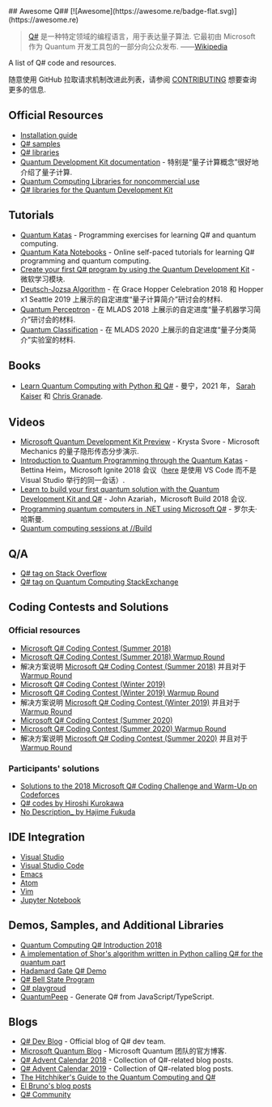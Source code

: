 <div class="github-widget" data-repo="ebraminio/awesome-qsharp"></div>
<script async src="https://pagead2.googlesyndication.com/pagead/js/adsbygoogle.js"></script><ins class="adsbygoogle" style="display:block" data-ad-client="ca-pub-6890694312814945" data-ad-slot="5473692530" data-ad-format="auto"  data-full-width-responsive="true"></ins><script>(adsbygoogle = window.adsbygoogle || []).push({});</script>
## Awesome Q## [![Awesome](https://awesome.re/badge-flat.svg)](https://awesome.re)

> [Q#](https://docs.microsoft.com/en-us/quantum/) 是一种特定领域的编程语言，用于表达量子算法. 它最初由 Microsoft 作为 Quantum 开发工具包的一部分向公众发布.  ——[Wikipedia](https://en.wikipedia.org/wiki/Q_Sharp)

A list of Q# code and resources.

随意使用 GitHub 拉取请求机制改进此列表，请参阅 [CONTRIBUTING](https://github.com/ebraminio/awesome-qsharp/blob/master/contributing.md) 想要查询更多的信息.


## Official Resources
- [Installation guide](https://docs.microsoft.com/en-us/quantum/quantum-installconfig)
- [Q# samples](https://github.com/Microsoft/Quantum)
- [Q# libraries](https://github.com/Microsoft/QuantumLibraries)
- [Quantum Development Kit documentation](https://docs.microsoft.com/quantum/) - 特别是“量子计算概念”很好地介绍了量子计算.
- [Quantum Computing Libraries for noncommercial use](https://github.com/Microsoft/Quantum-NC)
- [Q# libraries for the Quantum Development Kit](https://github.com/microsoft/QuantumLibraries)

## Tutorials
- [Quantum Katas](https://github.com/Microsoft/QuantumKatas/) - Programming exercises for learning Q# and quantum computing.
- [Quantum Kata Notebooks](https://mybinder.org/v2/gh/Microsoft/QuantumKatas/master?filepath=index.ipynb) - Online self-paced tutorials for learning Q# programming and quantum computing.
- [Create your first Q# program by using the Quantum Development Kit](https://docs.microsoft.com/en-us/learn/modules/qsharp-create-first-quantum-development-kit/) - 微软学习模块.
- [Deutsch-Jozsa Algorithm](https://github.com/Microsoft/GHC18-IntroToQuantumComputing/) - 在 Grace Hopper Celebration 2018 和 Hopper x1 Seattle 2019 上展示的自定进度“量子计算简介”研讨会的材料.
- [Quantum Perceptron](https://github.com/Microsoft/MLADS2018-QuantumML) - 在 MLADS 2018 上展示的自定进度“量子机器学习简介”研讨会的材料.
- [Quantum Classification](https://github.com/microsoft/MLADS2020-QuantumClassification) - 在 MLADS 2020 上展示的自定进度“量子分类简介”实验室的材料.

## Books
- [Learn Quantum Computing with Python 和 Q#](https://www.manning.com/books/learn-quantum-computing-with-python-和-q-sharp) - 曼宁，2021 年， [Sarah Kaiser](https://www.sckaiser.com/) 和 [Chris Granade](https://www.cgranade.com/).

## Videos
<!--lint ignore double-link-->
- [Microsoft Quantum Development Kit Preview](https://www.youtube.com/watch?v=v7b4J2INq9c) - Krysta Svore - Microsoft Mechanics 的量子隐形传态分步演示.
- [Introduction to Quantum Programming through the Quantum Katas](https://www.youtube.com/watch?v=h3M8OomE19o) - Bettina Heim，Microsoft Ignite 2018 会议（[here](https://www.youtube.com/watch?v=AjBLsrGgEkY) 是使用 VS Code 而不是 Visual Studio 举行的同一会话）.
- [Learn to build your first quantum solution with the Quantum Development Kit and Q#](https://www.youtube.com/watch?v=YE4m3yCdcqE) - John Azariah，Microsoft Build 2018 会议.
- [Programming quantum computers in .NET using Microsoft Q#](https://www.youtube.com/watch?v=qOg6weW-IDo) - 罗尔夫·哈斯曼.
- [Quantum computing sessions at //Build](https://mybuild.microsoft.com/sessions?q=quantum)

## Q/A
- [Q# tag on Stack Overflow](https://stackoverflow.com/questions/tagged/q%23)
- [Q# tag on Quantum Computing StackExchange](https://quantumcomputing.stackexchange.com/questions/tagged/q%23)

## Coding Contests and Solutions

### Official resources
- [Microsoft Q# Coding Contest (Summer 2018)](https://codeforces.com/contest/1002)
- [Microsoft Q# Coding Contest (Summer 2018) Warmup Round](https://codeforces.com/contest/1001)
- 解决方案说明 [Microsoft Q# Coding Contest (Summer 2018)](https://assets.codeforces.com/rounds/997-998/main-contest-editorial.pdf) 并且对于 [Warmup Round](https://assets.codeforces.com/rounds/997-998/warmup-editorial.pdf)
- [Microsoft Q# Coding Contest (Winter 2019)](https://codeforces.com/contest/1116)
- [Microsoft Q# Coding Contest (Winter 2019) Warmup Round](https://codeforces.com/contest/1115)
- 解决方案说明 [Microsoft Q# Coding Contest (Winter 2019)](https://codeforces.com/blog/entry/65702) 并且对于 [Warmup Round](https://assets.codeforces.com/rounds/1115/warmup-editorial.pdf)
- [Microsoft Q# Coding Contest (Summer 2020)](https://codeforces.com/contest/1357)
- [Microsoft Q# Coding Contest (Summer 2020) Warmup Round](https://codeforces.com/contest/1356)
- 解决方案说明 [Microsoft Q# Coding Contest (Summer 2020)](https://codeforces.com/blog/entry/79208) 并且对于 [Warmup Round](https://codeforces.com/blog/entry/78832)

### Participants' solutions
- [Solutions to the 2018 Microsoft Q# Coding Challenge and Warm-Up on Codeforces](https://github.com/RobertDurfee/QSharpCodingChallenge)
- [Q# codes by Hiroshi Kurokawa](https://github.com/hkurokawa/QSharpCodingContest2018)
- [No Description_ by Hajime Fukuda](https://github.com/hajifkd/qsharp-vscode)

## IDE Integration
<!--lint ignore double-link-->
- [Visual Studio](https://marketplace.visualstudio.com/items?itemName=quantum.DevKit)
- [Visual Studio Code](https://marketplace.visualstudio.com/items?itemName=quantum.quantum-devkit-vscode)
- [Emacs](https://github.com/forked-from-1kasper/emacs-qsharp-mode)
- [Atom](https://github.com/ivangabriele/atom-qsharp)
- [Vim](https://github.com/gootorov/q-sharp.vim)
- [Jupyter Notebook](https://docs.microsoft.com/en-us/azure/quantum/install-jupyter-qdk)

## Demos, Samples, and Additional Libraries
- [Quantum Computing Q# Introduction 2018](https://github.com/Djohnnie/QuantumComputingQSharpIntroduction2018)
- [A implementation of Shor's algorithm written in Python calling Q# for the quantum part](https://github.com/Michaelvll/myQShor)
- [Hadamard Gate Q# Demo](https://github.com/jwulf/HGate)
- [Q# Bell State Program](https://github.com/pktippa/q_sharp_bell_state)
- [Q# playgroud](https://github.com/weize07/Qsharp-playgroud)
- [QuantumPeep](https://github.com/mapmeld/quantum-peep) - Generate Q# from JavaScript/TypeScript.

## Blogs
- [Q# Dev Blog](https://devblogs.microsoft.com/qsharp/) - Official blog of Q# dev team.
- [Microsoft Quantum Blog](https://cloudblogs.microsoft.com/quantum/) - Microsoft Quantum 团队的官方博客.
- [Q# Advent Calendar 2018](https://devblogs.microsoft.com/qsharp/q-advent-calendar-2018/) - Collection of Q#-related blog posts.
- [Q# Advent Calendar 2019](https://devblogs.microsoft.com/qsharp/q-advent-calendar-2019/) - Collection of Q#-related blog posts.
- [The Hitchhiker's Guide to the Quantum Computing and Q#](https://blogs.msdn.microsoft.com/uk_faculty_connection/2018/02/26/the-hitchhikers-guide-to-the-quantum-computing-and-q-blog/)
- [El Bruno's blog posts](https://elbruno.com/tag/q/)
- [Q# Community](https://qsharp.community)
